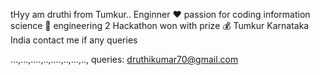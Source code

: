 tHyy  am druthi
from Tumkur..
Enginner ❤️
passion for coding
information science 🔭 engineering 
2 Hackathon won with prize 💰 
Tumkur Karnataka India 
contact me if any queries 


...,...,....,..,....,..,...,..,
queries:
druthikumar70@gmail.com
